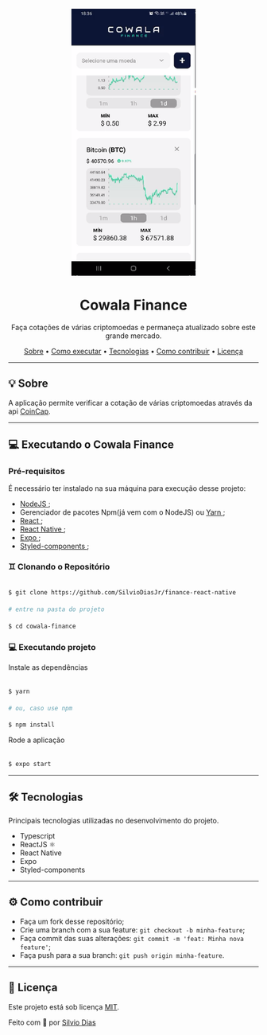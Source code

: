 <p align="center">
  <img alt="Quote screen" title="Quote screen" src="./screenshot/quote-2.png" width="250px">
</p>

<h1 align="center">Cowala Finance</h1>

<p align="center">Faça cotações de várias criptomoedas e permaneça atualizado sobre este grande mercado. </p>

<p align="center">
 <a href="#-sobre">Sobre</a> • 
 <a href="#-executando-o-happy">Como executar</a> • 
 <a href="#-tecnologias">Tecnologias</a> • 
 <a href="#-como-contribuir">Como contribuir</a> • 
 <a href="#-licença">Licença</a> 
</p>

---

## 💡 Sobre

A aplicação permite verificar a cotação de várias criptomoedas através da api [CoinCap](https://docs.coincap.io/).

---

## 💻 Executando o Cowala Finance

### Pré-requisitos

É necessário ter instalado na sua máquina para execução desse projeto:

- <a href="https://nodejs.org/en/"> NodeJS </a>;
- Gerenciador de pacotes Npm(já vem com o NodeJS) ou <a href="https://yarnpkg.com/getting-started/install"> Yarn </a>;
- <a href="https://pt-br.reactjs.org/"> React </a>;
- <a href="https://reactnative.dev/"> React Native </a>;
- <a href="https://docs.expo.io/get-started/installation/"> Expo </a>;
- <a href="https://styled-components.com/docs"> Styled-components </a>;

### ♊ Clonando o Repositório

```bash

$ git clone https://github.com/SilvioDiasJr/finance-react-native

# entre na pasta do projeto

$ cd cowala-finance

```

### 💻 Executando projeto

Instale as dependências

```bash

$ yarn

# ou, caso use npm

$ npm install

```

Rode a aplicação

```bash

$ expo start

```

---

## 🛠️ Tecnologias

Principais tecnologias utilizadas no desenvolvimento do projeto.

- Typescript
- ReactJS ⚛️
- React Native
- Expo
- Styled-components

---

## ⚙️ Como contribuir

- Faça um fork desse repositório;
- Crie uma branch com a sua feature: `git checkout -b minha-feature`;
- Faça commit das suas alterações: `git commit -m 'feat: Minha nova feature'`;
- Faça push para a sua branch: `git push origin minha-feature`.

---

## 📝 Licença

Este projeto está sob licença [MIT](./LICENSE).

<p>Feito com 💙 por <a href="https://www.linkedin.com/in/silviodiasjr/">Silvio Dias</a></p>
